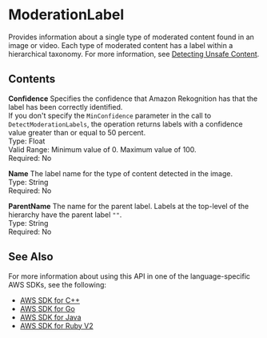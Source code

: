 # ModerationLabel<a name="API_ModerationLabel"></a>

Provides information about a single type of moderated content found in an image or video\. Each type of moderated content has a label within a hierarchical taxonomy\. For more information, see [Detecting Unsafe Content](moderation.md)\.

## Contents<a name="API_ModerationLabel_Contents"></a>

 **Confidence**   <a name="rekognition-Type-ModerationLabel-Confidence"></a>
Specifies the confidence that Amazon Rekognition has that the label has been correctly identified\.  
If you don't specify the `MinConfidence` parameter in the call to `DetectModerationLabels`, the operation returns labels with a confidence value greater than or equal to 50 percent\.  
Type: Float  
Valid Range: Minimum value of 0\. Maximum value of 100\.  
Required: No

 **Name**   <a name="rekognition-Type-ModerationLabel-Name"></a>
The label name for the type of content detected in the image\.  
Type: String  
Required: No

 **ParentName**   <a name="rekognition-Type-ModerationLabel-ParentName"></a>
The name for the parent label\. Labels at the top\-level of the hierarchy have the parent label `""`\.  
Type: String  
Required: No

## See Also<a name="API_ModerationLabel_SeeAlso"></a>

For more information about using this API in one of the language\-specific AWS SDKs, see the following:
+  [AWS SDK for C\+\+](https://docs.aws.amazon.com/goto/SdkForCpp/rekognition-2016-06-27/ModerationLabel) 
+  [AWS SDK for Go](https://docs.aws.amazon.com/goto/SdkForGoV1/rekognition-2016-06-27/ModerationLabel) 
+  [AWS SDK for Java](https://docs.aws.amazon.com/goto/SdkForJava/rekognition-2016-06-27/ModerationLabel) 
+  [AWS SDK for Ruby V2](https://docs.aws.amazon.com/goto/SdkForRubyV2/rekognition-2016-06-27/ModerationLabel) 